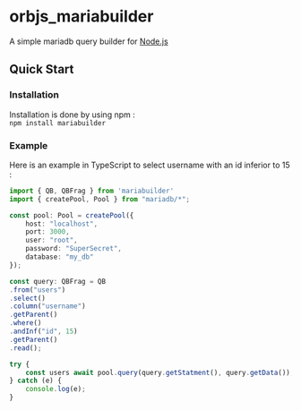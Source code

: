 # orbjs_mariabuilder

A simple mariadb query builder for [Node.js](https://nodejs.org/)  

## Quick Start

### Installation

Installation is done by using npm :  
`npm install mariabuilder`

### Example

Here is an example in TypeScript to select username with an id inferior to 15 :  

```typescript
import { QB, QBFrag } from 'mariabuilder'
import { createPool, Pool } from "mariadb/*";

const pool: Pool = createPool({
    host: "localhost",
    port: 3000,
    user: "root",
    password: "SuperSecret",
    database: "my_db"
});

const query: QBFrag = QB
.from("users")
.select()
.column("username")
.getParent()
.where()
.andInf("id", 15)
.getParent()
.read();

try {
    const users await pool.query(query.getStatment(), query.getData());
} catch (e) {
    console.log(e);
}
```
